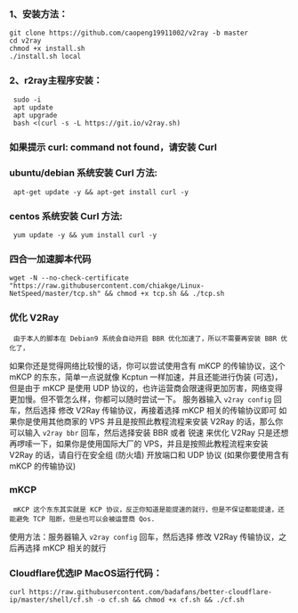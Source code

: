 ### 1、安装方法：
    
    git clone https://github.com/caopeng19911002/v2ray -b master
    cd v2ray
    chmod +x install.sh
    ./install.sh local
    
### 2、r2ray主程序安装：
     sudo -i
     apt update
     apt upgrade
     bash <(curl -s -L https://git.io/v2ray.sh)
    
### 如果提示 curl: command not found，请安装 Curl
     
### ubuntu/debian 系统安装 Curl 方法: 
     
     apt-get update -y && apt-get install curl -y
    
### centos 系统安装 Curl 方法: 
     
     yum update -y && yum install curl -y
     
### 四合一加速脚本代码
    
    wget -N --no-check-certificate "https://raw.githubusercontent.com/chiakge/Linux-NetSpeed/master/tcp.sh" && chmod +x tcp.sh && ./tcp.sh
    
### 优化 V2Ray

     由于本人的脚本在 Debian9 系统会自动开启 BBR 优化加速了，所以不需要再安装 BBR 优化了，
如果你还是觉得网络比较慢的话，你可以尝试使用含有 mKCP 的传输协议，这个 mKCP 的东东，简单一点说就像 Kcptun 一样加速，并且还能进行伪装 (可选)，但是由于 mKCP 是使用 UDP 协议的，也许运营商会限速得更加厉害，网络变得更加慢。但不管怎么样，你都可以随时尝试一下。
服务器输入 `v2ray config` 回车，然后选择 修改 V2Ray 传输协议，再接着选择 mKCP 相关的传输协议即可
如果你是使用其他商家的 VPS 并且是按照此教程流程来安装 V2Ray 的话，那么你可以输入 `v2ray bbr` 回车，然后选择安装 BBR 或者 锐速 来优化 V2Ray
只是还想再啰嗦一下，如果你是使用国际大厂的 VPS，并且是按照此教程流程来安装 V2Ray 的话，请自行在安全组 (防火墙) 开放端口和 UDP 协议 (如果你要使用含有 mKCP 的传输协议)
     
### mKCP
     
     mKCP 这个东东其实就是 KCP 协议，反正你知道是能提速的就行，但是不保证都能提速，还能避免 TCP 阻断，但是也可以会被运营商 Qos.
使用方法：服务器输入 `v2ray config` 回车，然后选择 修改 V2Ray 传输协议，之后再选择 mKCP 相关的就行
     
### Cloudflare优选IP MacOS运行代码：
     
    curl https://raw.githubusercontent.com/badafans/better-cloudflare-ip/master/shell/cf.sh -o cf.sh && chmod +x cf.sh && ./cf.sh
